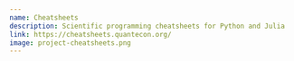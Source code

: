 ```yaml
---
name: Cheatsheets
description: Scientific programming cheatsheets for Python and Julia
link: https://cheatsheets.quantecon.org/
image: project-cheatsheets.png
---
```

